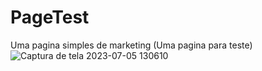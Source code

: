 # PageTest
Uma pagina simples de marketing
(Uma pagina para teste)
![Captura de tela 2023-07-05 130610](https://github.com/Prattiz/PageTest/assets/135062914/84433028-0889-423c-a588-501b9615c262)
